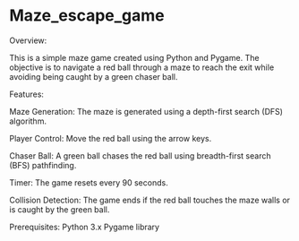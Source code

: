 # Maze_escape_game
Overview:

This is a simple maze game created using Python and Pygame. The objective is to navigate a red ball through a maze to reach the exit while avoiding being caught by a green chaser ball.

Features:

Maze Generation: The maze is generated using a depth-first search (DFS) algorithm.

Player Control: Move the red ball using the arrow keys.

Chaser Ball: A green ball chases the red ball using breadth-first search (BFS) pathfinding.

Timer: The game resets every 90 seconds.

Collision Detection: The game ends if the red ball touches the maze walls or is caught by the green ball.



Prerequisites:
Python 3.x
Pygame library
